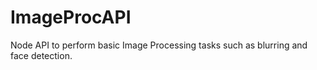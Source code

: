 # ImageProcAPI
Node API to perform basic Image Processing tasks such as blurring and face detection.
